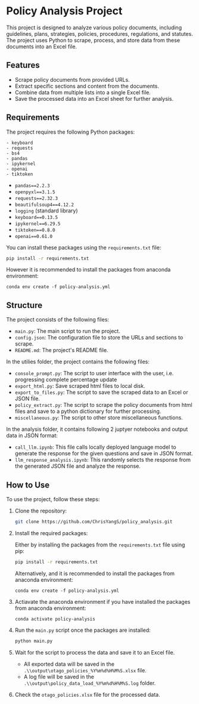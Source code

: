 # Policy Analysis Project

This project is designed to analyze various policy documents, including
guidelines, plans, strategies, policies, procedures, regulations, and statutes.
The project uses Python to scrape, process, and store data from these documents
into an Excel file.

## Features

-   Scrape policy documents from provided URLs.
-   Extract specific sections and content from the documents.
-   Combine data from multiple lists into a single Excel file.
-   Save the processed data into an Excel sheet for further analysis.

## Requirements

The project requires the following Python packages:

    - keyboard
    - requests
    - bs4
    - pandas
    - ipykernel
    - openai
    - tiktoken

-   `pandas==2.2.3`
-   `openpyxl==3.1.5`
-   `requests==2.32.3`
-   `beautifulsoup4==4.12.2`
-   `logging` (standard library)
-   `keyboard==0.13.5`
-   `ipykernel==6.29.5`
-   `tiktoken==0.8.0`
-   `openai==0.61.0`

You can install these packages using the `requirements.txt` file:

```bash
pip install -r requirements.txt
```

However it is recommended to install the packages from anaconda environment:

```
conda env create -f policy-analysis.yml
```

## Structure

The project consists of the following files:

-   `main.py`: The main script to run the project.
-   `config.json`: The configuration file to store the URLs and sections to
    scrape.
-   `README.md`: The project's README file.

In the utilies folder, the project contains the following files:

-   `console_prompt.py`: The script to user interface with the user, i.e.
    progressing complete percentage update
-   `export_html.py`: Save scraped html files to local disk.
-   `export_to_files.py`: The script to save the scraped data to an Excel or
    JSON file.
-   `policy_extract.py`: The script to scrape the policy documents from html
    files and save to a python dictionary for further processing.
-   `miscellaneous.py`: The script to other store miscellaneous functions.

In the analysis folder, it contains following 2 juptyer notebooks and output
data in JSON format:

-   `call_llm.ipynb`: This file calls locally deployed language model to
    generate the response for the given questions and save in JSON format.
-   `llm_response_analysis.ipynb`: This randomly selects the response from the
    generated JSON file and analyze the response.

## How to Use

To use the project, follow these steps:

1.  Clone the repository:

    ```bash
    git clone https://github.com/ChrisYangS/policy_analysis.git
    ```

2.  Install the required packages:

    Either by installing the packages from the `requirements.txt` file using
    pip:

    ```bash
    pip install -r requirements.txt
    ```

    Alternatively, and it is recommended to install the packages from anaconda
    environment:

    ```
    conda env create -f policy-analysis.yml
    ```

3.  Actiavate the anaconda environment if you have installed the packages from
    anaconda environment:

    ```
    conda activate policy-analysis
    ```

4.  Run the `main.py` script once the packages are installed:

    ```bash
    python main.py
    ```

5.  Wait for the script to process the data and save it to an Excel file.
    -   All exported data will be saved in the
        `.\\output\otago_policies_%Y%m%d%H%M%S.xlsx` file.
    -   A log file will be saved in the
        `.\\output\policy_data_load_%Y%m%d%H%M%S.log` folder.
6.  Check the `otago_policies.xlsx` file for the processed data.
